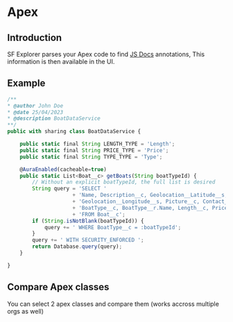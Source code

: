 # Apex

## Introduction
SF Explorer parses your Apex code to find [JS Docs](https://jsdoc.app/) annotations, 
This information is then available in the UI. 


## Example

```js
/**
* @author John Doe
* @date 25/04/2023
* @description BoatDataService 
**/
public with sharing class BoatDataService {

    public static final String LENGTH_TYPE = 'Length'; 
    public static final String PRICE_TYPE = 'Price'; 
    public static final String TYPE_TYPE = 'Type'; 

    @AuraEnabled(cacheable=true)
    public static List<Boat__c> getBoats(String boatTypeId) {
        // Without an explicit boatTypeId, the full list is desired
        String query = 'SELECT '
                     + 'Name, Description__c, Geolocation__Latitude__s, '
                     + 'Geolocation__Longitude__s, Picture__c, Contact__r.Name, '
                     + 'BoatType__c, BoatType__r.Name, Length__c, Price__c '
                     + 'FROM Boat__c';
        if (String.isNotBlank(boatTypeId)) {
            query += ' WHERE BoatType__c = :boatTypeId';
        }
        query += ' WITH SECURITY_ENFORCED ';
        return Database.query(query);
    }

}
```

## Compare Apex classes

You can select 2 apex classes and compare them (works accross multiple orgs as well)